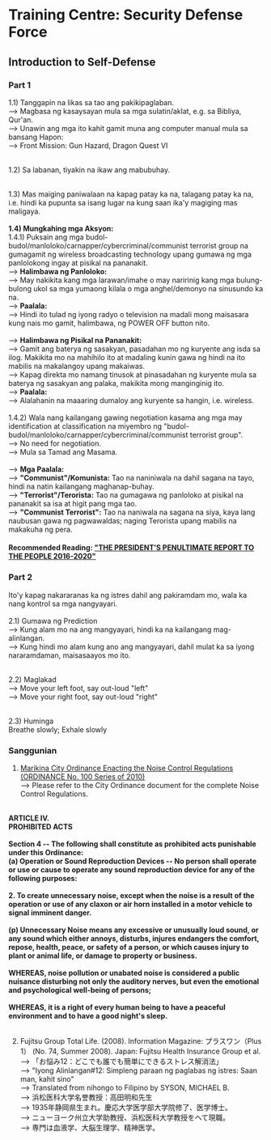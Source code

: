 # Training Centre: Security Defense Force
## Introduction to Self-Defense
### Part 1
1.1) Tanggapin na likas sa tao ang pakikipaglaban.<br/>
--> Magbasa ng kasaysayan mula sa mga sulatin/aklat, e.g. sa Bibliya, Qur'an.<br/>
--> Unawin ang mga ito kahit gamit muna ang computer manual mula sa bansang Hapon:<br/> 
--> Front Mission: Gun Hazard, Dragon Quest VI<br/>
<br/>

1.2) Sa labanan, tiyakin na ikaw ang mabubuhay.<br/>
<br/>

1.3) Mas maiging paniwalaan na kapag patay ka na, talagang patay ka na, i.e. hindi ka pupunta sa isang lugar na kung saan ika'y magiging mas maligaya.<br/>
<br/>
<b>1.4) Mungkahing mga Aksyon:</b><br/>
1.4.1) Puksain ang mga budol-budol/manloloko/carnapper/cybercriminal/communist terrorist group na gumagamit ng wireless broadcasting technology upang gumawa ng mga panlolokong ingay at pisikal na pananakit.<br/>
--> <b>Halimbawa ng Panloloko:</b><br/>
--> May nakikita kang mga larawan/imahe o may naririnig kang mga bulung-bulong ukol sa mga yumaong kilala o mga anghel/demonyo na sinusundo ka na.<br/>
--> <b>Paalala:</b><br/>
--> Hindi ito tulad ng iyong radyo o television na madali mong maisasara kung nais mo gamit, halimbawa, ng POWER OFF button nito.<br/>
<br/>
--> <b>Halimbawa ng Pisikal na Pananakit:</b><br/>
--> Gamit ang baterya ng sasakyan, pasadahan mo ng kuryente ang isda sa ilog. Makikita mo na mahihilo ito at madaling kunin gawa ng hindi na ito mabilis na makalangoy upang makaiwas.<br/>
--> Kapag direkta mo namang tinusok at pinasadahan ng kuryente mula sa baterya ng sasakyan ang palaka, makikita mong manginginig ito.<br/>
--> <b>Paalala:</b><br/>
--> Alalahanin na maaaring dumaloy ang kuryente sa hangin, i.e. wireless.<br/>
<br/>
1.4.2) Wala nang kailangang gawing negotiation kasama ang mga may identification at classification na miyembro ng "budol-budol/manloloko/carnapper/cybercriminal/communist terrorist group".<br/>
--> No need for negotiation.<br/>
--> Mula sa Tamad ang Masama.<br/>
<br/>
--> <b>Mga Paalala:</b><br/>
--> <b>"Communist"/Komunista:</b> Tao na naniniwala na dahil sagana na tayo, hindi na natin kailangang maghanap-buhay.<br/>
--> <b>"Terrorist"/Terorista:</b> Tao na gumagawa ng panloloko at pisikal na pananakit sa isa at higit pang mga tao.<br/>
--> <b>"Communist Terrorist":</b> Tao na naniwala na sagana na siya, kaya lang naubusan gawa ng pagwawaldas; naging Terorista upang mabilis na makakuha ng pera.<br/>

#### Recommended Reading: ["THE PRESIDENT’S PENULTIMATE REPORT TO THE PEOPLE 2016-2020"](https://pcoo.gov.ph/downloads/2020-PRP-PRRD.pdf)

### Part 2
Ito'y kapag nakararanas ka ng istres dahil ang pakiramdam mo, wala ka nang kontrol sa mga nangyayari.<br/>
<br/>
2.1) Gumawa ng Prediction<br/>
--> Kung alam mo na ang mangyayari, hindi ka na kailangang mag-alinlangan.<br/>
--> Kung hindi mo alam kung ano ang mangyayari, dahil mulat ka sa iyong nararamdaman, maisasaayos mo ito.<br/>
<br/>

2.2) Maglakad<br/>
--> Move your left foot, say out-loud "left"<br/>
--> Move your right foot, say out-loud "right"<br/>
<br/>

2.3) Huminga<br/>
Breathe slowly; Exhale slowly

### Sanggunian
1) [Marikina City Ordinance Enacting the Noise Control Regulations (ORDINANCE No. 100 Series of 2010)](http://marikinacitycouncilc.ipage.com/www/mccouncil_ordinances/elibrary/pdf2010/ord10100.pdf)<br/>
--> Please refer to the City Ordinance document for the complete Noise Control Regulations.
<b>
<br/>
            ARTICLE IV.<br/>
            PROHIBITED ACTS<br/>
<br/>
            Section 4 -- The following shall constitute as prohibited acts punishable under this Ordinance:<br/>
            (a) Operation or Sound Reproduction Devices -- No person shall operate or use or cause to operate any sound reproduction device for any of the following purposes:<br/>
<br/>
            2. To create unnecessary noise, except when the noise is a result of the operation or use of any claxon or air horn installed in a motor vehicle to signal imminent danger.<br/>
<br/>
            (p) Unnecessary Noise means any excessive or unusually loud sound, or any sound which either annoys, disturbs, injures endangers the comfort, repose, health, peace, or safety of a person, or which causes injury to plant or animal life, or damage to property or business.<br/>
<br/>
            WHEREAS, noise pollution or unabated noise is considered a public nuisance disturbing not only the auditory nerves, but even the emotional and psychological well-being of persons;<br/>
<br/>
            WHEREAS, it is a right of every human being to have a peaceful environment and to have a good night's sleep.<br/>
<br/>
 </b>

2) Fujitsu Group Total Life. (2008). Information Magazine: プラスワン（Plus 1） (No. 74, Summer 2008). Japan: Fujitsu Health Insurance Group et al.<br/>
--> 「お悩み12：どこでも誰でも簡単にできるストレス解消法」<br/>
--> "Iyong Alinlangan#12: Simpleng paraan ng paglabas ng istres: Saan man, kahit sino"<br/>
--> Translated from nihongo to Filipino by SYSON, MICHAEL B.<br/>
--> 浜松医科大学名誉教授：高田明和先生<br/>
--> 1935年静岡県生まれ。慶応大学医学部大学院修了、医学博士。<br/>
--> ニューヨーク州立大学助教授、浜松医科大学教授をへて現職。<br/>
--> 専門は血液学、大脳生理学、精神医学。<br/>

